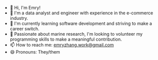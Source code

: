- 👋 Hi, I'm Emry!
- 🔭 I'm a data analyst and engineer with experience in the e-commerce industry.
- 🌱 I'm currently learning software development and striving to make a career switch.
- 🌊 Passionate about marine research, I'm looking to volunteer my programming skills to make a meaningful contribution.
- 📫 How to reach me: emryzhang.work@gmail.com
- 😄 Pronouns: They/them
